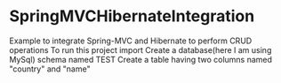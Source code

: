 # SpringMVCHibernateIntegration
Example to integrate Spring-MVC and Hibernate to perform CRUD operations 
To run this project import
Create a database(here I am using MySql) schema named TEST
Create a table having two columns named "country" and "name"
